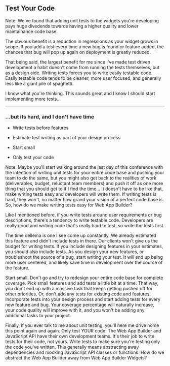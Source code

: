 ## Test Your Code

Note: We've  found that adding unit tests to the widgets you're developing pays huge divedends towards having a higher quality and lower maintainance code base.

The obvious benefit is a reduction in regressions as your widget grows in scope.  If you add a test every time a new bug is found or feature added, the chances that bug will pop up again on deployment is greatly reduced.

That being said, the largest benefit for me since I've made test driven development a habit doesn't come from running the tests themselves, but as a design aide.  Writing tests forces you to write easily testable code.  Easily testable code tends to be cleaner, more user focused, and generally less like a giant pile of spaghetti.

I know what you're thinking.  This sounds great and I know I should start implementing more tests...

---

### ...but its hard, and I don't have time

* Write tests before features <!-- .element: class="fragment" -->

* Estimate test writing as part of your design process <!-- .element: class="fragment" -->

* Start small <!-- .element: class="fragment" -->

* Only test your code <!-- .element: class="fragment" -->

Note: Maybe you'll start walking around the last day of this conference with the intention of writing unit tests for your entire code base and pushing your team to do the same, but you might also get back to the realities of work (deliverables, budget, reluctant team members) and push it off as one more thing that you should get to if I find the time...  It doesn't have to be like that, make writing tests easy and developers will write them.  If writing tests is hard, they won't, no matter how grand your vision of a perfect code base is.  So, how do we make writing tests easy for Web App Builder?

Like I mentioned before, if you write tests around user requirements or bug descriptions, there's a tendency to write testable code.  Developers are really good and writing code that's really hard to test, so write the tests first.

The time dellema is one I see come up constantly.  We already estimated this feature and didn't include tests in there.  Our clients won't give us the budget for writing tests. If you include designing features in your estimates, you should also include tests.  As you design your new features, or troubleshoot the source of a bug, start writing your test.  It will end up being more user centered, and likely save time in development over the course of the feature.

Start small. Don't go and try to redesign your entire code base for complete coverage.  Pick small features and add tests a little bit at a time.  That way, you don't end up with a massive task that keeps getting pushed off for other priorities.  Or, don't add any tests for existing code and features.  Incorporate tests into your design process and start adding tests for every new feature and bug.  Your coverage percentage will naturally increase, your code quality will improve with it, and you won't be adding any additional tasks to your project.

Finally, if you ever talk to me about unit testing, you'll here me drive home this point again and again.  Only test YOUR code.  The Web App Builder and JavaScript API have their own development teams.  It's their job to write tests for their code, not yours.  Write tests to make sure you're testing only the code you've written.  This generally means abstracting away dependencies and mocking JavaScript API classes or functions.  How do we abstract the Web App Builder away from Web App Builder Widgets?

